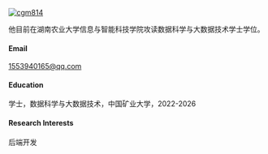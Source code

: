 

[![cgm814](https://img.shields.io/badge/cgm814-github-blue?logo=github)](https://github.com/cgm814)

他目前在湖南农业大学信息与智能科技学院攻读数据科学与大数据技术学士学位。

#### Email
1553940165@qq.com

#### Education
学士，数据科学与大数据技术，中国矿业大学，2022-2026

#### Research Interests
后端开发

